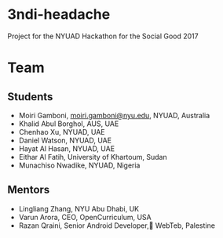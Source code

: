 # 3ndi-headache
Project for the NYUAD Hackathon for the Social Good 2017

# Team
## Students
* Moiri Gamboni, moiri.gamboni@nyu.edu, NYUAD, Australia
* Khalid Abul Borghol, AUS, UAE
* Chenhao Xu, NYUAD, UAE 
* Daniel Watson, NYUAD, UAE
* Hayat Al Hasan, NYUAD, UAE 
* Eithar Al Fatih, University of Khartoum, Sudan 
* Munachiso Nwadike, NYUAD, Nigeria

## Mentors
* Lingliang Zhang, NYU Abu Dhabi, UK
* Varun Arora, CEO, OpenCurriculum, USA 
* Razan Qraini, Senior Android Developer, ًWebTeb, Palestine
